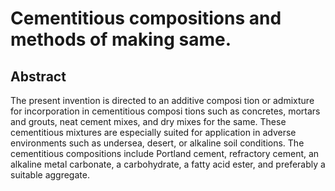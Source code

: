 # Cementitious compositions and methods of making same.

## Abstract
The present invention is directed to an additive composi tion or admixture for incorporation in cementitious composi tions such as concretes, mortars and grouts, neat cement mixes, and dry mixes for the same. These cementitious mixtures are especially suited for application in adverse environments such as undersea, desert, or alkaline soil conditions. The cementitious compositions include Portland cement, refractory cement, an alkaline metal carbonate, a carbohydrate, a fatty acid ester, and preferably a suitable aggregate.